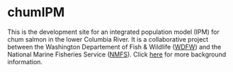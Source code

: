 # chumIPM
This is the development site for an integrated population model (IPM) for chum salmon in the lower Columbia River. It is a collaborative project between the Washington Departement of Fish & Wildlife ([WDFW](https://wdfw.wa.gov/)) and the National Marine Fisheries Service ([NMFS](https://www.nwfsc.noaa.gov/)). Click [here](https://github.com/mdscheuerell/chumIPM/blob/master/analysis/R/LCRchumIPM_analysis.html) for more background information.
